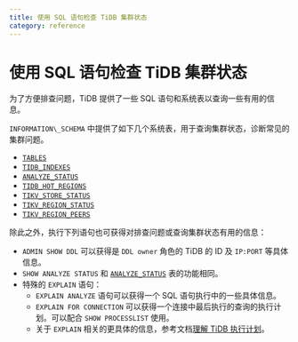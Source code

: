 ```yaml
---
title: 使用 SQL 语句检查 TiDB 集群状态
category: reference
---
```


# 使用 SQL 语句检查 TiDB 集群状态

为了方便排查问题，TiDB 提供了一些 SQL 语句和系统表以查询一些有用的信息。

`INFORMATION\_SCHEMA` 中提供了如下几个系统表，用于查询集群状态，诊断常见的集群问题。

- [`TABLES`](/v3.0/reference/system-databases/information-schema.md#tables-表)
- [`TIDB_INDEXES`](/v3.0/reference/system-databases/information-schema.md#tidb_indexes-表)
- [`ANALYZE_STATUS`](/v3.0/reference/system-databases/information-schema.md#analyze_status-表)
- [`TIDB_HOT_REGIONS`](/v3.0/reference/system-databases/information-schema.md#tidb_hot_regions-表)
- [`TIKV_STORE_STATUS`](/v3.0/reference/system-databases/information-schema.md#tikv_store_status-表)
- [`TIKV_REGION_STATUS`](/v3.0/reference/system-databases/information-schema.md#tikv_region_status-表)
- [`TIKV_REGION_PEERS`](/v3.0/reference/system-databases/information-schema.md#tikv_region_peers-表)

除此之外，执行下列语句也可获得对排查问题或查询集群状态有用的信息：

- `ADMIN SHOW DDL` 可以获得是 `DDL owner` 角色的 TiDB 的 ID 及 `IP:PORT` 等具体信息。
- `SHOW ANALYZE STATUS` 和 [`ANALYZE_STATUS`](/v3.0/reference/system-databases/information-schema.md#analyze_status-表) 表的功能相同。
- 特殊的 `EXPLAIN` 语句：
    - `EXPLAIN ANALYZE` 语句可以获得一个 SQL 语句执行中的一些具体信息。
    - `EXPLAIN FOR CONNECTION` 可以获得一个连接中最后执行的查询的执行计划。可以配合 `SHOW PROCESSLIST` 使用。
    - 关于 `EXPLAIN` 相关的更具体的信息，参考文档[理解 TiDB 执行计划](/v3.0/reference/performance/understanding-the-query-execution-plan.md)。